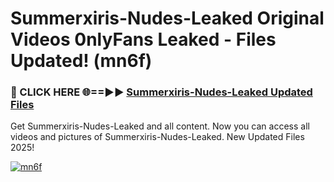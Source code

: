 # Summerxiris-Nudes-Leaked Original Videos 0nlyFans Leaked - Files Updated! (mn6f)

<h3>🔴 CLICK HERE 🌐==►► <a href="https://tinyurl.com/4mcuefdz" rel="nofollow">Summerxiris-Nudes-Leaked Updated Files</a></h3>

Get Summerxiris-Nudes-Leaked and all content. Now you can access all videos and pictures of Summerxiris-Nudes-Leaked. New Updated Files 2025!

[![mn6f](https://i.imgur.com/StAQSOY.gif)](https://tinyurl.com/4mcuefdz)
